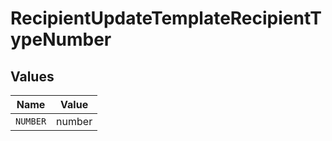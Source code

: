 # RecipientUpdateTemplateRecipientTypeNumber


## Values

| Name     | Value    |
| -------- | -------- |
| `NUMBER` | number   |